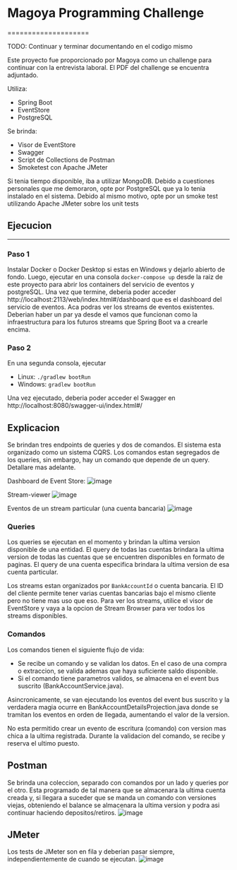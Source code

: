 # Magoya Programming Challenge
====================

TODO: Continuar y terminar documentando en el codigo mismo

Este proyecto fue proporcionado por Magoya como un challenge para continuar con la entrevista laboral. El PDF del challenge se encuentra adjuntado.

Utiliza:
- Spring Boot
- EventStore
- PostgreSQL

Se brinda:
- Visor de EventStore
- Swagger
- Script de Collections de Postman
- Smoketest con Apache JMeter

Si tenia tiempo disponible, iba a utilizar MongoDB. Debido a cuestiones personales que me demoraron, opte por PostgreSQL que ya lo tenia instalado en el sistema. Debido al mismo motivo, opte por un smoke test utilizando Apache JMeter sobre los unit tests

## Ejecucion
--------------------------------

### Paso 1

Instalar Docker o Docker Desktop si estas en Windows y dejarlo abierto de fondo. Luego, ejecutar en una consola `docker-compose up` desde la raiz de este proyecto para abrir los containers del servicio de eventos y postgreSQL.
Una vez que termine, deberia poder acceder http://localhost:2113/web/index.html#/dashboard que es el dashboard del servicio de eventos. Aca podras ver los streams de eventos existentes. Deberian haber un par ya desde el vamos que funcionan como la infraestructura para los futuros streams que Spring Boot va a crearle encima.

### Paso 2
En una segunda consola, ejecutar 
- Linux: `./gradlew bootRun`
- Windows: `gradlew bootRun`

Una vez ejecutado, deberia poder acceder el Swagger en http://localhost:8080/swagger-ui/index.html#/

## Explicacion

Se brindan tres endpoints de queries y dos de comandos. El sistema esta organizado como un sistema CQRS. Los comandos estan segregados de los queries, sin embargo, hay un comando que depende de un query. Detallare mas adelante.

Dashboard de Event Store:
![image](https://github.com/Zenyatta11/MagoyaChallenge/assets/94550664/0fdf4745-7221-48c8-9948-1a74068dc3e1)

Stream-viewer
![image](https://github.com/Zenyatta11/MagoyaChallenge/assets/94550664/d60da960-6288-412d-b236-a49249c3bffe)

Eventos de un stream particular (una cuenta bancaria)
![image](https://github.com/Zenyatta11/MagoyaChallenge/assets/94550664/e4e171fb-8f26-4ae4-b038-1015cc3fb019)

### Queries

Los queries se ejecutan en el momento y brindan la ultima version disponible de una entidad. El query de todas las cuentas brindara la ultima version de todas las cuentas que se encuentren disponibles en formato de paginas. El query de una cuenta especifica brindara la ultima version de esa cuenta particular.

Los streams estan organizados por `BankAccountId` o cuenta bancaria. El ID del cliente permite tener varias cuentas bancarias bajo el mismo cliente pero no tiene mas uso que eso. Para ver los streams, utilice el visor de EventStore y vaya a la opcion de Stream Browser para ver todos los streams disponibles. 

### Comandos

Los comandos tienen el siguiente flujo de vida:
- Se recibe un comando y se validan los datos. En el caso de una compra o extraccion, se valida ademas que haya suficiente saldo disponible.
- Si el comando tiene parametros validos, se almacena en el event bus suscrito (BankAccountService.java).

Asincronicamente, se van ejecutando los eventos del event bus suscrito y la verdadera magia ocurre en BankAccountDetailsProjection.java donde se tramitan los eventos en orden de llegada, aumentando el valor de la version.

No esta permitido crear un evento de escritura (comando) con version mas chica a la ultima registrada. Durante la validacion del comando, se recibe y reserva el ultimo puesto. 

## Postman

Se brinda una coleccion, separado con comandos por un lado y queries por el otro. Esta programado de tal manera que se almacenara la ultima cuenta creada y, si llegara a suceder que se manda un comando con versiones viejas, obteniendo el balance se almacenara la ultima version y podra asi continuar haciendo depositos/retiros.
![image](https://github.com/Zenyatta11/MagoyaChallenge/assets/94550664/4b4c9bf1-1044-4503-b82b-3e0be8286861)

## JMeter

Los tests de JMeter son en fila y deberian pasar siempre, independientemente de cuando se ejecutan.
![image](https://github.com/Zenyatta11/MagoyaChallenge/assets/94550664/a59a4cc3-1c63-4216-b9de-d9bbdf7abde2)
